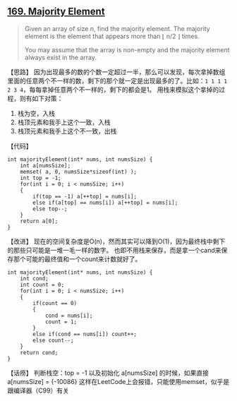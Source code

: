 ## [169. Majority Element][1]

> Given an array of size n, find the majority element. The majority
> element is the element that appears more than ⌊ n/2 ⌋ times.
>
> You may assume that the array is non-empty and the majority element
> always exist in the array.


【思路】
因为出现最多的数的个数一定超过一半，那么可以发现，每次拿掉数组里面的任意两个不一样的数，剩下的那个就一定是出现最多的了。比如：`1 1 1 1 2 3 4`，每每拿掉任意两个不一样的，剩下的都会是1。
用栈来模拟这个拿掉的过程，则有如下对策：

1. 栈为空，入栈
2. 栈顶元素和我手上这个一致，入栈
3. 栈顶元素和我手上这个不一致，出栈

【代码】
```
int majorityElement(int* nums, int numsSize) {
    int a[numsSize];
    memset( a, 0, numsSize*sizeof(int) );
    int top = -1;
    for(int i = 0; i < numsSize; i++)
    {
    	if(top == -1) a[++top] = nums[i];
    	else if(a[top] == nums[i]) a[++top] = nums[i];
    	else top--;
	}
	return a[0];
}
```

【改进】
现在的空间复杂度是O(n)，然而其实可以降到O(1)，因为最终栈中剩下的那些只可能是一堆一毛一样的数字。
也即不用栈来保存，而是拿一个cand来保存那个可能的最终值和一个count来计数就好了。

```
int majorityElement(int* nums, int numsSize) {
    int cond;
    int count = 0;
    for(int i = 0; i < numsSize; i++)
    {
    	if(count == 0) 
		{
			cond = nums[i];
			count = 1;
		}
    	else if(cond == nums[i]) count++;
    	else count--;
	}
	return cond;
}
```

【话痨】
判断栈空：top = -1
以及初始化 a[numsSize] 的时候，如果直接 a[numsSize] = {-10086} 这样在LeetCode上会报错，只能使用memset，似乎是跟编译器（C99）有关


[1]: https://leetcode.com/problems/majority-element/description/